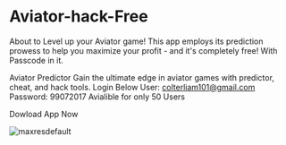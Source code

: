 # Aviator-hack-Free
About to Level up your Aviator game! This app employs its prediction prowess to help you maximize your profit - and it's completely free! With Passcode in it.

Aviator
Predictor
Gain the ultimate edge in aviator games with predictor, cheat, and hack tools.
Login Below
User: colterliam101@gmail.com
Password: 99072017
Avialible for only 50 Users


Dowload App Now

![maxresdefault](https://github.com/user-attachments/assets/4d9d5181-3961-4177-89d4-07a75a0f0914)

